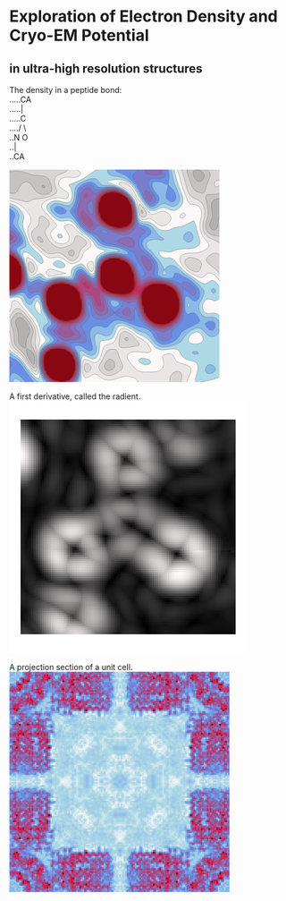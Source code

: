 # Exploration of Electron Density and Cryo-EM Potential
## in ultra-high resolution structures

The density in a peptide bond:  
.....CA  
.....|  
.....C  
..../ \\  
..N     O  
..|  
..CA  

![image info](./assets/density.png)  

A first derivative, called the radient.  
![image info](./assets/radient.png) 

A projection section of a unit cell.  
![image info](./assets/cross.png)  
